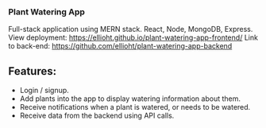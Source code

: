 ### Plant Watering App
Full-stack application using MERN stack. React, Node, MongoDB, Express.
View deployment:
https://ellioht.github.io/plant-watering-app-frontend/
Link to back-end:
https://github.com/ellioht/plant-watering-app-backend
## Features:
- Login / signup.
- Add plants into the app to display watering information about them.
- Receive notifications when a plant is watered, or needs to be watered.
- Receive data from the backend using API calls.
